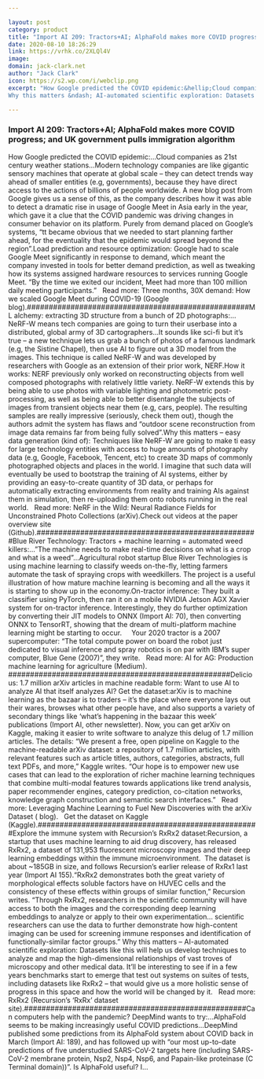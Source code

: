```yaml
---

layout: post
category: product
title: "Import AI 209: Tractors+AI; AlphaFold makes more COVID progress; and UK government pulls immigration algorithm"
date: 2020-08-10 18:26:29
link: https://vrhk.co/2XLQl4V
image: 
domain: jack-clark.net
author: "Jack Clark"
icon: https://s2.wp.com/i/webclip.png
excerpt: "How Google predicted the COVID epidemic:&hellip;Cloud companies as 21st century weather stations&hellip;Modern technology companies are like gigantic sensory machines that operate at global scale &ndash; they can detect trends way ahead of smaller entities (e.g, governments), because they have direct access to the actions of billions of people worldwide. A new blog post from Google gives us a sense of this, as the company describes how it was able to detect a dramatic rise in usage of Google Meet in Asia early in the year, which gave it a clue that the COVID pandemic was driving changes in consumer behavior on its platform. Purely from demand placed on Google&rsquo;s systems, &ldquo;tt became obvious that we needed to start planning farther ahead, for the eventuality that the epidemic would spread beyond the region&rdquo;.Load prediction and resource optimization: Google had to scale Google Meet significantly in response to demand, which meant the company invested in tools for better demand prediction, as well as tweaking how its systems assigned hardware resources to services running Google Meet. &ldquo;By the time we exited our incident, Meet had more than 100 million daily meeting participants.&rdquo;  &nbsp; Read more: Three months, 30X demand: How we scaled Google Meet during COVID-19 (Google blog).###################################################ML alchemy: extracting 3D structure from a bunch of 2D photographs:&hellip;NeRF-W means tech companies are going to turn their userbase into a distributed, global army of 3D cartographers&hellip;It sounds like sci-fi but it&rsquo;s true &ndash; a new technique lets us grab a bunch of photos of a famous landmark (e.g, the Sistine Chapel), then use AI to figure out a 3D model from the images. This technique is called NeRF-W and was developed by researchers with Google as an extension of their prior work, NERF.How it works: NERF previously only worked on reconstructing objects from well composed photographs with relatively little variety. NeRF-W extends this by being able to use photos with variable lighting and photometric post-processing, as well as being able to better disentangle the subjects of images from transient objects near them (e.g, cars, people). The resulting samples are really impressive (seriously, check them out), though the authors admit the system has flaws and &ldquo;outdoor scene reconstruction from image data remains far from being fully solved&rdquo;.Why this matters &ndash; easy data generation (kind of): Techniques like NeRF-W are going to make ti easy for large technology entities with access to huge amounts of photography data (e.g, Google, Facebook, Tencent, etc) to create 3D maps of commonly photographed objects and places in the world. I imagine that such data will eventually be used to bootstrap the training of AI systems, either by providing an easy-to-create quantity of 3D data, or perhaps for automatically extracting environments from reality and training AIs against them in simulation, then re-uploading them onto robots running in the real world.  &nbsp; Read more: NeRF in the Wild: Neural Radiance Fields for Unconstrained Photo Collections (arXiv).Check out videos at the paper overview site (Github).###################################################Blue River Technology: Tractors + machine learning = automated weed killers:&hellip;&rdquo;The machine needs to make real-time decisions on what is a crop and what is a weed&rdquo;&hellip;Agricultural robot startup Blue River Technologies is using machine learning to classify weeds on-the-fly, letting farmers automate the task of spraying crops with weedkillers. The project is a useful illustration of how mature machine learning is becoming and all the ways it is starting to show up in the economy.On-tractor inference: They built a classifier using PyTorch, then ran it on a mobile NVIDIA Jetson AGX Xavier system for on-tractor inference. Interestingly, they do further optimization by converting their JIT models to ONNX (Import AI: 70), then converting ONNX to TensorRT, showing that the dream of multi-platform machine learning might be starting to occur. &nbsp; &nbsp; Your 2020 tractor is a 2007 supercomputer: &ldquo;The total compute power on board the robot just dedicated to visual inference and spray robotics is on par with IBM&rsquo;s super computer, Blue Gene (2007)&rdquo;, they write.  &nbsp; Read more: AI for AG: Production machine learning for agriculture (Medium). ###################################################Delicious: 1.7 million arXiv articles in machine readable form: Want to use AI to analyze AI that itself analyzes AI? Get the dataset:arXiv is to machine learning as the bazaar is to traders &ndash; it&rsquo;s the place where everyone lays out their wares, browses what other people have, and also supports a variety of secondary things like &lsquo;what&rsquo;s happening in the bazaar this week&rsquo; publications (Import AI, other newsletter). Now, you can get arXiv on Kaggle, making it easier to write software to analyze this delug of 1.7 million articles. The details: &ldquo;We present a free, open pipeline on Kaggle to the machine-readable arXiv dataset: a repository of 1.7 million articles, with relevant features such as article titles, authors, categories, abstracts, full text PDFs, and more,&rdquo; Kaggle writes. &ldquo;Our hope is to empower new use cases that can lead to the exploration of richer machine learning techniques that combine multi-modal features towards applications like trend analysis, paper recommender engines, category prediction, co-citation networks, knowledge graph construction and semantic search interfaces.&rdquo; &nbsp; Read more: Leveraging Machine Learning to Fuel New Discoveries with the arXiv Dataset ( blog). &nbsp; Get the dataset on Kaggle (Kaggle).###################################################Explore the immune system with Recursion&rsquo;s RxRx2 dataset:Recursion, a startup that uses machine learning to aid drug discovery, has released RxRx2, a dataset of 131,953 fluorescent microscopy images and their deep learning embeddings within the immune microenvironment.&nbsp; The dataset is about ~185GB in size, and follows Recursion&rsquo;s earlier release of RxRx1 last year (Import AI 155).&ldquo;RxRx2 demonstrates both the great variety of morphological effects soluble factors have on HUVEC cells and the consistency of these effects within groups of similar function,&rdquo; Recursion writes. &ldquo;Through RxRx2, researchers in the scientific community will have access to both the images and the corresponding deep learning embeddings to analyze or apply to their own experimentation&hellip; scientific researchers can use the data to further demonstrate how high-content imaging can be used for screening immune responses and identification of functionally-similar factor groups.&rdquo;
Why this matters &ndash; AI-automated scientific exploration: Datasets like this will help us develop techniques to analyze and map the high-dimensional relationships of vast troves of microscopy and other medical data. It&rsquo;ll be interesting to see if in a few years benchmarks start to emerge that test out systems on suites of tests, including datasets like RxRx2 &ndash; that would give us a more holistic sense of progress in this space and how the world will be changed by it.  &nbsp; Read more: RxRx2 (Recursion&rsquo;s &lsquo;RxRx&rsquo; dataset site).###################################################Can computers help with the pandemic? DeepMind wants to try:&hellip;AlphaFold seems to be making increasingly useful COVID predictions&hellip;DeepMind published some predictions from its AlphaFold system about COVID back in March (Import AI: 189), and has followed up with &ldquo;our most up-to-date predictions of five understudied SARS-CoV-2 targets here (including SARS-CoV-2 membrane protein, Nsp2, Nsp4, Nsp6, and Papain-like proteinase (C Terminal domain))&rdquo;. Is AlphaFold useful? I…"

---
```


### Import AI 209: Tractors+AI; AlphaFold makes more COVID progress; and UK government pulls immigration algorithm

How Google predicted the COVID epidemic:&hellip;Cloud companies as 21st century weather stations&hellip;Modern technology companies are like gigantic sensory machines that operate at global scale &ndash; they can detect trends way ahead of smaller entities (e.g, governments), because they have direct access to the actions of billions of people worldwide. A new blog post from Google gives us a sense of this, as the company describes how it was able to detect a dramatic rise in usage of Google Meet in Asia early in the year, which gave it a clue that the COVID pandemic was driving changes in consumer behavior on its platform. Purely from demand placed on Google&rsquo;s systems, &ldquo;tt became obvious that we needed to start planning farther ahead, for the eventuality that the epidemic would spread beyond the region&rdquo;.Load prediction and resource optimization: Google had to scale Google Meet significantly in response to demand, which meant the company invested in tools for better demand prediction, as well as tweaking how its systems assigned hardware resources to services running Google Meet. &ldquo;By the time we exited our incident, Meet had more than 100 million daily meeting participants.&rdquo;  &nbsp; Read more: Three months, 30X demand: How we scaled Google Meet during COVID-19 (Google blog).###################################################ML alchemy: extracting 3D structure from a bunch of 2D photographs:&hellip;NeRF-W means tech companies are going to turn their userbase into a distributed, global army of 3D cartographers&hellip;It sounds like sci-fi but it&rsquo;s true &ndash; a new technique lets us grab a bunch of photos of a famous landmark (e.g, the Sistine Chapel), then use AI to figure out a 3D model from the images. This technique is called NeRF-W and was developed by researchers with Google as an extension of their prior work, NERF.How it works: NERF previously only worked on reconstructing objects from well composed photographs with relatively little variety. NeRF-W extends this by being able to use photos with variable lighting and photometric post-processing, as well as being able to better disentangle the subjects of images from transient objects near them (e.g, cars, people). The resulting samples are really impressive (seriously, check them out), though the authors admit the system has flaws and &ldquo;outdoor scene reconstruction from image data remains far from being fully solved&rdquo;.Why this matters &ndash; easy data generation (kind of): Techniques like NeRF-W are going to make ti easy for large technology entities with access to huge amounts of photography data (e.g, Google, Facebook, Tencent, etc) to create 3D maps of commonly photographed objects and places in the world. I imagine that such data will eventually be used to bootstrap the training of AI systems, either by providing an easy-to-create quantity of 3D data, or perhaps for automatically extracting environments from reality and training AIs against them in simulation, then re-uploading them onto robots running in the real world.  &nbsp; Read more: NeRF in the Wild: Neural Radiance Fields for Unconstrained Photo Collections (arXiv).Check out videos at the paper overview site (Github).###################################################Blue River Technology: Tractors + machine learning = automated weed killers:&hellip;&rdquo;The machine needs to make real-time decisions on what is a crop and what is a weed&rdquo;&hellip;Agricultural robot startup Blue River Technologies is using machine learning to classify weeds on-the-fly, letting farmers automate the task of spraying crops with weedkillers. The project is a useful illustration of how mature machine learning is becoming and all the ways it is starting to show up in the economy.On-tractor inference: They built a classifier using PyTorch, then ran it on a mobile NVIDIA Jetson AGX Xavier system for on-tractor inference. Interestingly, they do further optimization by converting their JIT models to ONNX (Import AI: 70), then converting ONNX to TensorRT, showing that the dream of multi-platform machine learning might be starting to occur. &nbsp; &nbsp; Your 2020 tractor is a 2007 supercomputer: &ldquo;The total compute power on board the robot just dedicated to visual inference and spray robotics is on par with IBM&rsquo;s super computer, Blue Gene (2007)&rdquo;, they write.  &nbsp; Read more: AI for AG: Production machine learning for agriculture (Medium). ###################################################Delicious: 1.7 million arXiv articles in machine readable form: Want to use AI to analyze AI that itself analyzes AI? Get the dataset:arXiv is to machine learning as the bazaar is to traders &ndash; it&rsquo;s the place where everyone lays out their wares, browses what other people have, and also supports a variety of secondary things like &lsquo;what&rsquo;s happening in the bazaar this week&rsquo; publications (Import AI, other newsletter). Now, you can get arXiv on Kaggle, making it easier to write software to analyze this delug of 1.7 million articles. The details: &ldquo;We present a free, open pipeline on Kaggle to the machine-readable arXiv dataset: a repository of 1.7 million articles, with relevant features such as article titles, authors, categories, abstracts, full text PDFs, and more,&rdquo; Kaggle writes. &ldquo;Our hope is to empower new use cases that can lead to the exploration of richer machine learning techniques that combine multi-modal features towards applications like trend analysis, paper recommender engines, category prediction, co-citation networks, knowledge graph construction and semantic search interfaces.&rdquo; &nbsp; Read more: Leveraging Machine Learning to Fuel New Discoveries with the arXiv Dataset ( blog). &nbsp; Get the dataset on Kaggle (Kaggle).###################################################Explore the immune system with Recursion&rsquo;s RxRx2 dataset:Recursion, a startup that uses machine learning to aid drug discovery, has released RxRx2, a dataset of 131,953 fluorescent microscopy images and their deep learning embeddings within the immune microenvironment.&nbsp; The dataset is about ~185GB in size, and follows Recursion&rsquo;s earlier release of RxRx1 last year (Import AI 155).&ldquo;RxRx2 demonstrates both the great variety of morphological effects soluble factors have on HUVEC cells and the consistency of these effects within groups of similar function,&rdquo; Recursion writes. &ldquo;Through RxRx2, researchers in the scientific community will have access to both the images and the corresponding deep learning embeddings to analyze or apply to their own experimentation&hellip; scientific researchers can use the data to further demonstrate how high-content imaging can be used for screening immune responses and identification of functionally-similar factor groups.&rdquo;
Why this matters &ndash; AI-automated scientific exploration: Datasets like this will help us develop techniques to analyze and map the high-dimensional relationships of vast troves of microscopy and other medical data. It&rsquo;ll be interesting to see if in a few years benchmarks start to emerge that test out systems on suites of tests, including datasets like RxRx2 &ndash; that would give us a more holistic sense of progress in this space and how the world will be changed by it.  &nbsp; Read more: RxRx2 (Recursion&rsquo;s &lsquo;RxRx&rsquo; dataset site).###################################################Can computers help with the pandemic? DeepMind wants to try:&hellip;AlphaFold seems to be making increasingly useful COVID predictions&hellip;DeepMind published some predictions from its AlphaFold system about COVID back in March (Import AI: 189), and has followed up with &ldquo;our most up-to-date predictions of five understudied SARS-CoV-2 targets here (including SARS-CoV-2 membrane protein, Nsp2, Nsp4, Nsp6, and Papain-like proteinase (C Terminal domain))&rdquo;. Is AlphaFold useful? I…
